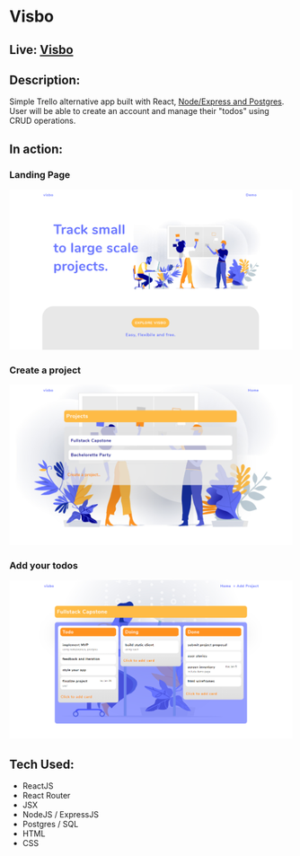# Visbo

## Live: [Visbo](https://visbo.now.sh/)

## Description:
Simple Trello alternative app built with React, [Node/Express and Postgres](https://github.com/alexandrakollarova/visbo-api). User will be able to create an account and manage their "todos" using CRUD operations.

## In action:

### Landing Page
![alt text](visuals/visual1.png)

### Create a project
![alt text](visuals/visual2.png)

### Add your todos
![alt text](visuals/visual3.png)

## Tech Used:
* ReactJS
* React Router
* JSX
* NodeJS / ExpressJS
* Postgres / SQL
* HTML
* CSS
